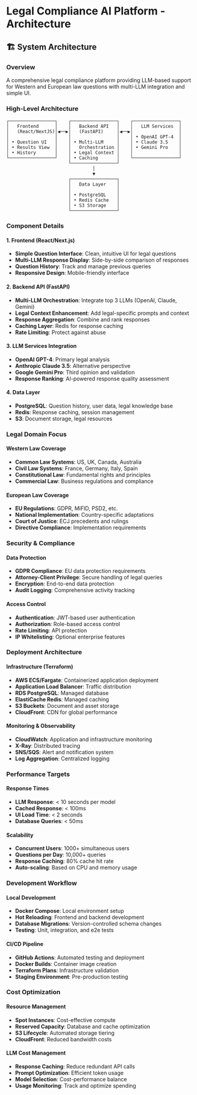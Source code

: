 # Legal Compliance AI Platform - Architecture

## 🏗️ System Architecture

### Overview
A comprehensive legal compliance platform providing LLM-based support for Western and European law questions with multi-LLM integration and simple UI.

### High-Level Architecture

```
┌─────────────────┐    ┌─────────────────┐    ┌─────────────────┐
│   Frontend      │    │   Backend API   │    │   LLM Services  │
│   (React/NextJS)│◀──▶│   (FastAPI)     │◀──▶│                 │
│                 │    │                 │    │ • OpenAI GPT-4  │
│ • Question UI   │    │ • Multi-LLM     │    │ • Claude 3.5    │
│ • Results View  │    │   Orchestration │    │ • Gemini Pro    │
│ • History       │    │ • Legal Context │    │                 │
└─────────────────┘    │ • Caching       │    └─────────────────┘
                       └─────────────────┘
                                │
                                ▼
                       ┌─────────────────┐
                       │   Data Layer    │
                       │                 │
                       │ • PostgreSQL    │
                       │ • Redis Cache   │
                       │ • S3 Storage    │
                       └─────────────────┘
```

### Component Details

#### 1. Frontend (React/Next.js)
- **Simple Question Interface**: Clean, intuitive UI for legal questions
- **Multi-LLM Response Display**: Side-by-side comparison of responses
- **Question History**: Track and manage previous queries
- **Responsive Design**: Mobile-friendly interface

#### 2. Backend API (FastAPI)
- **Multi-LLM Orchestration**: Integrate top 3 LLMs (OpenAI, Claude, Gemini)
- **Legal Context Enhancement**: Add legal-specific prompts and context
- **Response Aggregation**: Combine and rank responses
- **Caching Layer**: Redis for response caching
- **Rate Limiting**: Protect against abuse

#### 3. LLM Services Integration
- **OpenAI GPT-4**: Primary legal analysis
- **Anthropic Claude 3.5**: Alternative perspective
- **Google Gemini Pro**: Third opinion and validation
- **Response Ranking**: AI-powered response quality assessment

#### 4. Data Layer
- **PostgreSQL**: Question history, user data, legal knowledge base
- **Redis**: Response caching, session management
- **S3**: Document storage, legal resources

### Legal Domain Focus

#### Western Law Coverage
- **Common Law Systems**: US, UK, Canada, Australia
- **Civil Law Systems**: France, Germany, Italy, Spain
- **Constitutional Law**: Fundamental rights and principles
- **Commercial Law**: Business regulations and compliance

#### European Law Coverage
- **EU Regulations**: GDPR, MiFID, PSD2, etc.
- **National Implementation**: Country-specific adaptations
- **Court of Justice**: ECJ precedents and rulings
- **Directive Compliance**: Implementation requirements

### Security & Compliance

#### Data Protection
- **GDPR Compliance**: EU data protection requirements
- **Attorney-Client Privilege**: Secure handling of legal queries
- **Encryption**: End-to-end data protection
- **Audit Logging**: Comprehensive activity tracking

#### Access Control
- **Authentication**: JWT-based user authentication
- **Authorization**: Role-based access control
- **Rate Limiting**: API protection
- **IP Whitelisting**: Optional enterprise features

### Deployment Architecture

#### Infrastructure (Terraform)
- **AWS ECS/Fargate**: Containerized application deployment
- **Application Load Balancer**: Traffic distribution
- **RDS PostgreSQL**: Managed database
- **ElastiCache Redis**: Managed caching
- **S3 Buckets**: Document and asset storage
- **CloudFront**: CDN for global performance

#### Monitoring & Observability
- **CloudWatch**: Application and infrastructure monitoring
- **X-Ray**: Distributed tracing
- **SNS/SQS**: Alert and notification system
- **Log Aggregation**: Centralized logging

### Performance Targets

#### Response Times
- **LLM Response**: < 10 seconds per model
- **Cached Response**: < 100ms
- **UI Load Time**: < 2 seconds
- **Database Queries**: < 50ms

#### Scalability
- **Concurrent Users**: 1000+ simultaneous users
- **Questions per Day**: 10,000+ queries
- **Response Caching**: 80% cache hit rate
- **Auto-scaling**: Based on CPU and memory usage

### Development Workflow

#### Local Development
- **Docker Compose**: Local environment setup
- **Hot Reloading**: Frontend and backend development
- **Database Migrations**: Version-controlled schema changes
- **Testing**: Unit, integration, and e2e tests

#### CI/CD Pipeline
- **GitHub Actions**: Automated testing and deployment
- **Docker Builds**: Container image creation
- **Terraform Plans**: Infrastructure validation
- **Staging Environment**: Pre-production testing

### Cost Optimization

#### Resource Management
- **Spot Instances**: Cost-effective compute
- **Reserved Capacity**: Database and cache optimization
- **S3 Lifecycle**: Automated storage tiering
- **CloudFront**: Reduced bandwidth costs

#### LLM Cost Management
- **Response Caching**: Reduce redundant API calls
- **Prompt Optimization**: Efficient token usage
- **Model Selection**: Cost-performance balance
- **Usage Monitoring**: Track and optimize spending
